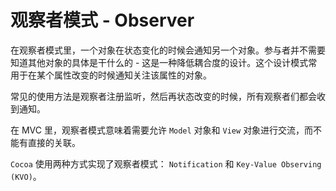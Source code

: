 # 观察者模式 - Observer

在观察者模式里，一个对象在状态变化的时候会通知另一个对象。参与者并不需要知道其他对象的具体是干什么的 - 这是一种降低耦合度的设计。这个设计模式常用于在某个属性改变的时候通知关注该属性的对象。

常见的使用方法是观察者注册监听，然后再状态改变的时候，所有观察者们都会收到通知。

在 MVC 里，观察者模式意味着需要允许 `Model` 对象和 `View` 对象进行交流，而不能有直接的关联。

`Cocoa` 使用两种方式实现了观察者模式： `Notification` 和 `Key-Value Observing (KVO)`。

